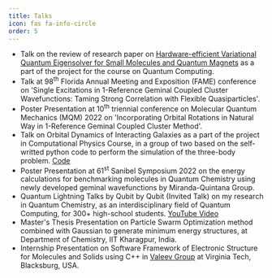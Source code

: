 ```yaml
---
title: Talks 
icon: fas fa-info-circle
order: 5
---
```


- Talk on the review of research paper on [Hardware-efficient Variational Quantum Eigensolver for Small Molecules and Quantum Magnets](https://doi.org/10.1038/nature23879) as a part of the project for the course on Quantum Computing.  
- Talk at 98<sup>th</sup> Florida Annual Meeting and Exposition (FAME) conference on 'Single Excitations in 1-Reference Geminal Coupled Cluster Wavefunctions: Taming Strong Correlation with Flexible Quasiparticles'.
- Poster Presentation at 10<sup>th</sup> triennial conference on Molecular Quantum Mechanics (MQM) 2022 on 'Incorporating Orbital Rotations in Natural Way in 1-Reference Geminal Coupled Cluster Method'.
- Talk on Orbital Dynamics of Interacting Galaxies as a part of the project in Computational Physics Course, in a group of two based on the self-writted python code to perform the simulation of the three-body problem. [Code](https://github.com/q-pratz-chem/Project_Interacting_Galaxies.git)
- Poster Presentation at 61<sup>st</sup> Sanibel Symposium 2022 on the energy calculations for benchmarking molecules in Quantum Chemistry using newly developed geminal wavefunctions by Miranda-Quintana Group.
- Quantum Lightning Talks by Qubit by Qubit (Invited Talk) on my research in Quantum Chemistry, as an interdisciplinary field of Quantum Computing, for 300+ high-school students. [YouTube Video](https://youtu.be/glRSdBSNy6o)    
- Master's Thesis Presentation on Particle Swarm Optimization method combined with Gaussian to generate minimum energy structures, at Department of Chemistry, IIT Kharagpur, India.  
- Internship Presentation on Software Framework of Electronic Structure for Molecules and Solids using C++ in [Valeev Group](https://valeevgroup.github.io/) at Virginia Tech, Blacksburg, USA.
